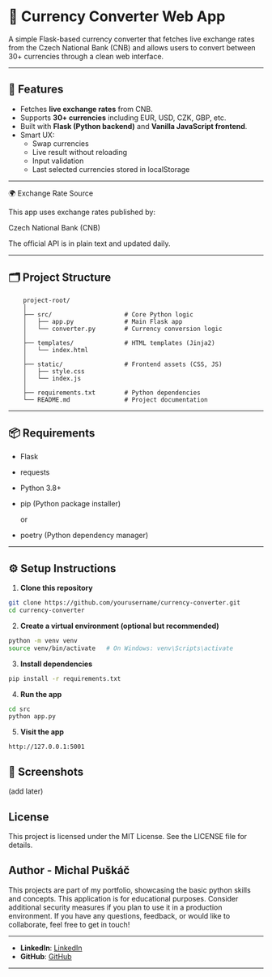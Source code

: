 # 💱 Currency Converter Web App

A simple Flask-based currency converter that fetches live exchange rates from the Czech National Bank (CNB) and allows users to convert between 30+ currencies through a clean web interface.

---

## 🚀 Features
- Fetches **live exchange rates** from CNB.
- Supports **30+ currencies** including EUR, USD, CZK, GBP, etc.
- Built with **Flask (Python backend)** and **Vanilla JavaScript frontend**.
- Smart UX:
  - Swap currencies
  - Live result without reloading
  - Input validation
  - Last selected currencies stored in localStorage

---

🌍 Exchange Rate Source

This app uses exchange rates published by:

Czech National Bank (CNB)

The official API is in plain text and updated daily.

---

## 🗂 Project Structure
```
	project-root/
	│
	├── src/                    # Core Python logic
	│   ├── app.py              # Main Flask app
	│   └── converter.py        # Currency conversion logic
	│
	├── templates/              # HTML templates (Jinja2)
	│   └── index.html
	│
	├── static/                 # Frontend assets (CSS, JS)
	│   ├── style.css
	│   └── index.js
	│
	├── requirements.txt        # Python dependencies
	└── README.md               # Project documentation
```
---

## 📦 Requirements
- Flask
- requests
- Python 3.8+
- pip (Python package installer) 

    or 

- poetry (Python dependency manager)

---

## ⚙️ Setup Instructions

1. **Clone this repository**

```bash
git clone https://github.com/yourusername/currency-converter.git
cd currency-converter
```

2. **Create a virtual environment (optional but recommended)**
```bash
python -m venv venv
source venv/bin/activate   # On Windows: venv\Scripts\activate
```

3. **Install dependencies**
```bash
pip install -r requirements.txt
```

4. **Run the app**
```bash
cd src
python app.py
```

5. **Visit the app**
```
http://127.0.0.1:5001
```

## 📸 Screenshots

 (add later)


## License

This project is licensed under the MIT License. See the LICENSE file for details.

## Author - Michal Puškáč

This projects are part of my portfolio, showcasing the basic python skills and concepts. This application is for educational purposes.
Consider additional security measures if you plan to use it in a production environment.
If you have any questions, feedback, or would like to collaborate, feel free to get in touch!

---
- **LinkedIn**: [LinkedIn](linkedin.com/in/michal-puškáč-94b925179)
- **GitHub**: [GitHub](github.com/michalpuskac)

---